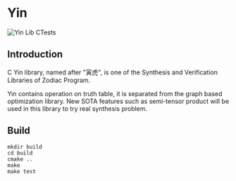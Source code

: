 # Yin
![Yin Lib CTests](https://github.com/wjrforcyber/Yin/actions/workflows/main.yml/badge.svg)
## Introduction
C Yin library, named after "寅虎", is one of the Synthesis and Verification Libraries of Zodiac Program.

Yin contains operation on truth table, it is separated from the graph based optimization library. New SOTA features such as semi-tensor product will be used in this library to try real synthesis problem.

## Build
```
mkdir build
cd build
cmake ..
make
make test
```